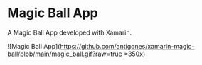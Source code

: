 # Magic Ball App

A Magic Ball App developed with Xamarin.

![Magic Ball App](https://github.com/antigones/xamarin-magic-ball/blob/main/magic_ball.gif?raw=true =350x)
